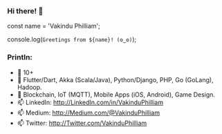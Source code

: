 ### Hi there! 👋

const name = 'Vakindu Philliam';

console.log(`Greetings from ${name}! (ʘ‿ʘ)`);

### Println:

- 🔭 10+
- 🌱 Flutter/Dart, Akka (Scala/Java), Python/Django, PHP, Go (GoLang), Hadoop.
- 👯 Blockchain, IoT (MQTT), Mobile Apps (iOS, Android), Game Design.
- 📫 LinkedIn: http://LinkedIn.com/in/VakinduPhilliam
- 📫 Medium:   http://Medium.com/@VakinduPhilliam
- 📫 Twitter:  http://Twitter.com/VakinduPhilliam

